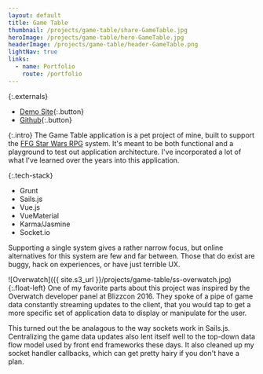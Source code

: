 ```yaml
---
layout: default
title: Game Table
thumbnail: /projects/game-table/share-GameTable.jpg
heroImage: /projects/game-table/hero-GameTable.jpg
headerImage: /projects/game-table/header-GameTable.png
lightNav: true
links:
  - name: Portfolio
    route: /portfolio
---
```

{:.externals}
 - [Demo Site](https://sw.scottstadt.com){:.button}
 - [Github](https://github.com/sstadt/sw-game-table){:.button}

{:.intro}
The Game Table application is a pet project of mine, built to support the [FFG Star Wars RPG](https://www.fantasyflightgames.com/en/products/star-wars-force-and-destiny/) system. It's meant to be both functional and a playground to test out application architecture. I've incorporated a lot of what I've learned over the years into this application.

{:.tech-stack}
 - Grunt
 - Sails.js
 - Vue.js
 - VueMaterial
 - Karma/Jasmine
 - Socket.io

Supporting a single system gives a rather narrow focus, but online alternatives for this system are few and far between. Those that do exist are buggy, hack on experiences, or have just terrible UX.

![Overwatch]({{ site.s3_url }}/projects/game-table/ss-overwatch.jpg){:.float-left}
One of my favorite parts about this project was inspired by the Overwatch developer panel at Blizzcon 2016. They spoke of a pipe of game data constantly streaming updates to the client, that you would tap to get a more specific set of application data to display or manipulate for the user.

This turned out the be analagous to the way sockets work in Sails.js. Centralizing the game data updates also lent itself well to the top-down data flow model used by front end frameworks these days. It also cleaned up my socket handler callbacks, which can get pretty hairy if you don't have a plan.
